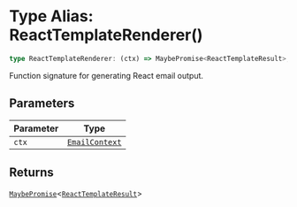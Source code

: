 # Type Alias: ReactTemplateRenderer()

```ts
type ReactTemplateRenderer: (ctx) => MaybePromise<ReactTemplateResult>;
```

Function signature for generating React email output.

## Parameters

| Parameter | Type |
| ------ | ------ |
| `ctx` | [`EmailContext`](TypeAlias.EmailContext.md) |

## Returns

[`MaybePromise`](TypeAlias.MaybePromise.md)\<[`ReactTemplateResult`](TypeAlias.ReactTemplateResult.md)\>
